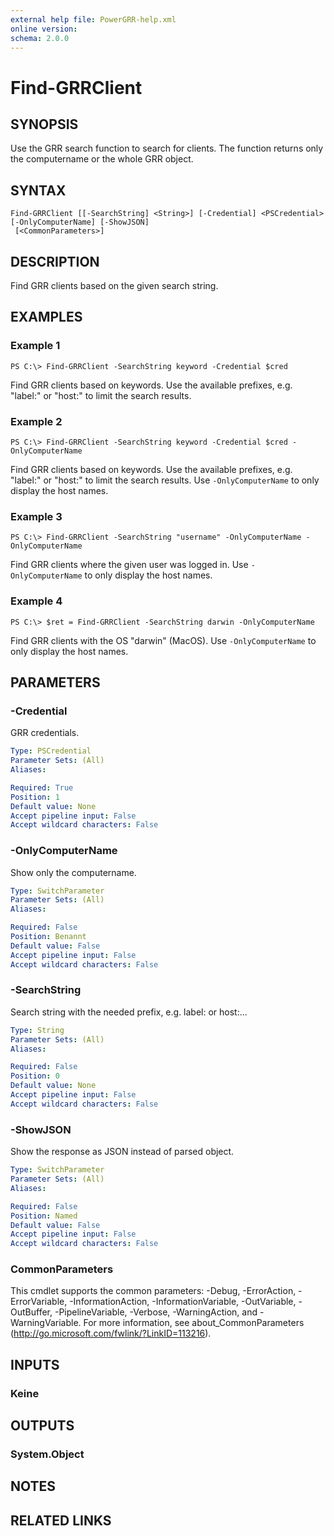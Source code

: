 ```yaml
---
external help file: PowerGRR-help.xml
online version: 
schema: 2.0.0
---
```


# Find-GRRClient

## SYNOPSIS
Use the GRR search function to search for clients. The function returns only
the computername or the whole GRR object.

## SYNTAX

```
Find-GRRClient [[-SearchString] <String>] [-Credential] <PSCredential> [-OnlyComputerName] [-ShowJSON]
 [<CommonParameters>]
```

## DESCRIPTION
Find GRR clients based on the given search string.

## EXAMPLES

### Example 1
```
PS C:\> Find-GRRClient -SearchString keyword -Credential $cred
```

Find GRR clients based on keywords. Use the available prefixes, e.g. "label:" or
"host:" to limit the search results. 

### Example 2
```
PS C:\> Find-GRRClient -SearchString keyword -Credential $cred -OnlyComputerName
```

Find GRR clients based on keywords. Use the available prefixes, e.g. "label:" or
"host:" to limit the search results. Use `-OnlyComputerName` to only display the host
names.

### Example 3
```
PS C:\> Find-GRRClient -SearchString "username" -OnlyComputerName -OnlyComputerName
```

Find GRR clients where the given user was logged in. Use `-OnlyComputerName` to only
display the host names.

### Example 4
```
PS C:\> $ret = Find-GRRClient -SearchString darwin -OnlyComputerName
```

Find GRR clients with the OS "darwin" (MacOS). Use `-OnlyComputerName` to only
display the host names.

## PARAMETERS

### -Credential
GRR credentials.

```yaml
Type: PSCredential
Parameter Sets: (All)
Aliases: 

Required: True
Position: 1
Default value: None
Accept pipeline input: False
Accept wildcard characters: False
```

### -OnlyComputerName
Show only the computername.

```yaml
Type: SwitchParameter
Parameter Sets: (All)
Aliases: 

Required: False
Position: Benannt
Default value: False
Accept pipeline input: False
Accept wildcard characters: False
```

### -SearchString
Search string with the needed prefix, e.g. label: or host:...

```yaml
Type: String
Parameter Sets: (All)
Aliases: 

Required: False
Position: 0
Default value: None
Accept pipeline input: False
Accept wildcard characters: False
```

### -ShowJSON
Show the response as JSON instead of parsed object.

```yaml
Type: SwitchParameter
Parameter Sets: (All)
Aliases: 

Required: False
Position: Named
Default value: False
Accept pipeline input: False
Accept wildcard characters: False
```

### CommonParameters
This cmdlet supports the common parameters: -Debug, -ErrorAction, -ErrorVariable, -InformationAction, -InformationVariable, -OutVariable, -OutBuffer, -PipelineVariable, -Verbose, -WarningAction, and -WarningVariable. For more information, see about_CommonParameters (http://go.microsoft.com/fwlink/?LinkID=113216).

## INPUTS

### Keine

## OUTPUTS

### System.Object

## NOTES

## RELATED LINKS

